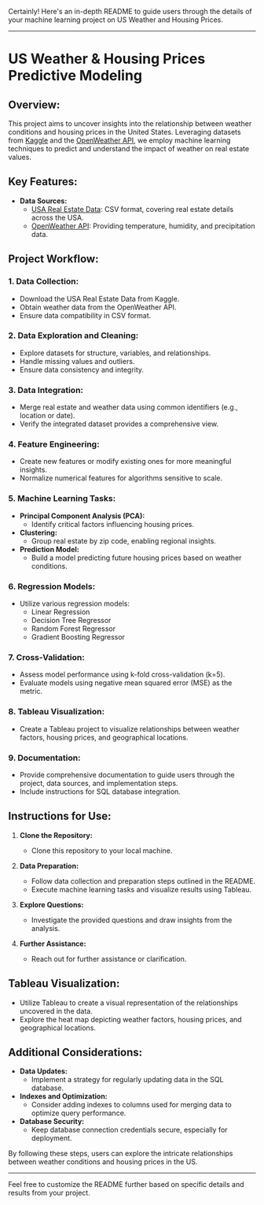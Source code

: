 Certainly! Here's an in-depth README to guide users through the details of your machine learning project on US Weather and Housing Prices.

---

# US Weather & Housing Prices Predictive Modeling

## Overview:

This project aims to uncover insights into the relationship between weather conditions and housing prices in the United States. Leveraging datasets from [Kaggle](https://www.kaggle.com/datasets/ahmedshahriarsakib/usa-real-estate-dataset/data) and the [OpenWeather API](https://openweathermap.org/api), we employ machine learning techniques to predict and understand the impact of weather on real estate values.

## Key Features:

- **Data Sources:**
  - [USA Real Estate Data](https://www.kaggle.com/datasets/ahmedshahriarsakib/usa-real-estate-dataset/data): CSV format, covering real estate details across the USA.
  - [OpenWeather API](https://openweathermap.org/api): Providing temperature, humidity, and precipitation data.

## Project Workflow:

### 1. Data Collection:

- Download the USA Real Estate Data from Kaggle.
- Obtain weather data from the OpenWeather API.
- Ensure data compatibility in CSV format.

### 2. Data Exploration and Cleaning:

- Explore datasets for structure, variables, and relationships.
- Handle missing values and outliers.
- Ensure data consistency and integrity.

### 3. Data Integration:

- Merge real estate and weather data using common identifiers (e.g., location or date).
- Verify the integrated dataset provides a comprehensive view.

### 4. Feature Engineering:

- Create new features or modify existing ones for more meaningful insights.
- Normalize numerical features for algorithms sensitive to scale.

### 5. Machine Learning Tasks:

- **Principal Component Analysis (PCA):**
  - Identify critical factors influencing housing prices.
- **Clustering:**
  - Group real estate by zip code, enabling regional insights.
- **Prediction Model:**
  - Build a model predicting future housing prices based on weather conditions.

### 6. Regression Models:

- Utilize various regression models:
  - Linear Regression
  - Decision Tree Regressor
  - Random Forest Regressor
  - Gradient Boosting Regressor

### 7. Cross-Validation:

- Assess model performance using k-fold cross-validation (k=5).
- Evaluate models using negative mean squared error (MSE) as the metric.

### 8. Tableau Visualization:

- Create a Tableau project to visualize relationships between weather factors, housing prices, and geographical locations.

### 9. Documentation:

- Provide comprehensive documentation to guide users through the project, data sources, and implementation steps.
- Include instructions for SQL database integration.

## Instructions for Use:

1. **Clone the Repository:**
   - Clone this repository to your local machine.

2. **Data Preparation:**
   - Follow data collection and preparation steps outlined in the README.
   - Execute machine learning tasks and visualize results using Tableau.

3. **Explore Questions:**
   - Investigate the provided questions and draw insights from the analysis.

4. **Further Assistance:**
   - Reach out for further assistance or clarification.

## Tableau Visualization:

- Utilize Tableau to create a visual representation of the relationships uncovered in the data.
- Explore the heat map depicting weather factors, housing prices, and geographical locations.

## Additional Considerations:

- **Data Updates:**
  - Implement a strategy for regularly updating data in the SQL database.
- **Indexes and Optimization:**
  - Consider adding indexes to columns used for merging data to optimize query performance.
- **Database Security:**
  - Keep database connection credentials secure, especially for deployment.

By following these steps, users can explore the intricate relationships between weather conditions and housing prices in the US.

---

Feel free to customize the README further based on specific details and results from your project.
